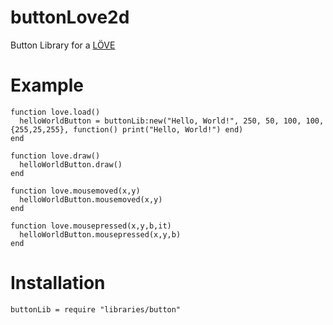 # buttonLove2d
Button Library for a [LÖVE](http://www.love2d.com)

Example
=======
```
function love.load()
  helloWorldButton = buttonLib:new("Hello, World!", 250, 50, 100, 100, {255,25,255}, function() print("Hello, World!") end)
end

function love.draw()
  helloWorldButton.draw()
end

function love.mousemoved(x,y)
  helloWorldButton.mousemoved(x,y)
end

function love.mousepressed(x,y,b,it)
  helloWorldButton.mousepressed(x,y,b)
end
```
Installation
============

``
buttonLib = require "libraries/button"
``
